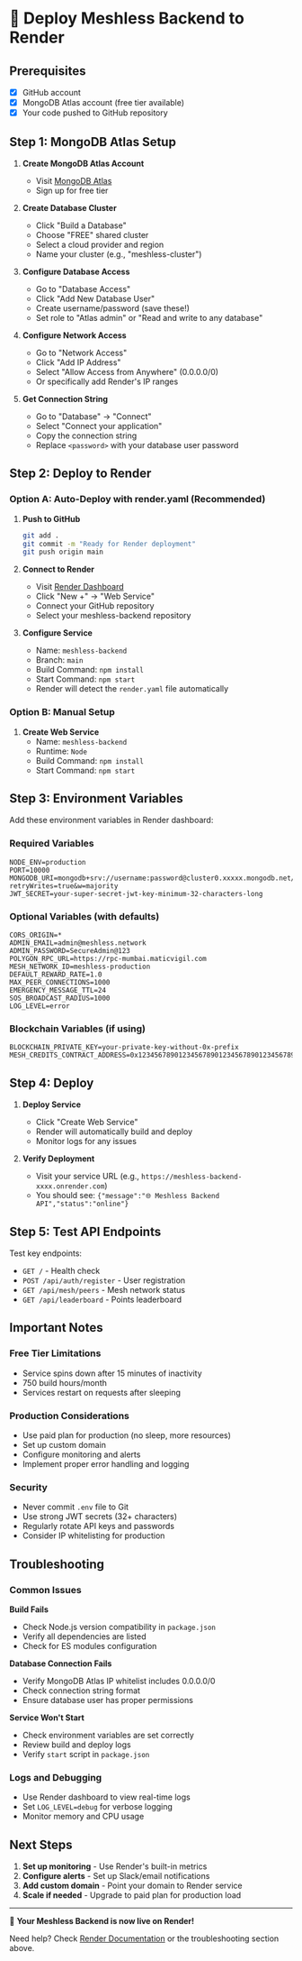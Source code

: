 # 🚀 Deploy Meshless Backend to Render

## Prerequisites
- [x] GitHub account
- [x] MongoDB Atlas account (free tier available)
- [x] Your code pushed to GitHub repository

## Step 1: MongoDB Atlas Setup

1. **Create MongoDB Atlas Account**
   - Visit [MongoDB Atlas](https://cloud.mongodb.com)
   - Sign up for free tier

2. **Create Database Cluster**
   - Click "Build a Database"
   - Choose "FREE" shared cluster
   - Select a cloud provider and region
   - Name your cluster (e.g., "meshless-cluster")

3. **Configure Database Access**
   - Go to "Database Access" 
   - Click "Add New Database User"
   - Create username/password (save these!)
   - Set role to "Atlas admin" or "Read and write to any database"

4. **Configure Network Access**
   - Go to "Network Access"
   - Click "Add IP Address"
   - Select "Allow Access from Anywhere" (0.0.0.0/0)
   - Or specifically add Render's IP ranges

5. **Get Connection String**
   - Go to "Database" → "Connect"
   - Select "Connect your application"
   - Copy the connection string
   - Replace `<password>` with your database user password

## Step 2: Deploy to Render

### Option A: Auto-Deploy with render.yaml (Recommended)

1. **Push to GitHub**
   ```bash
   git add .
   git commit -m "Ready for Render deployment"
   git push origin main
   ```

2. **Connect to Render**
   - Visit [Render Dashboard](https://dashboard.render.com)
   - Click "New +" → "Web Service"
   - Connect your GitHub repository
   - Select your meshless-backend repository

3. **Configure Service**
   - Name: `meshless-backend`
   - Branch: `main`
   - Build Command: `npm install`
   - Start Command: `npm start`
   - Render will detect the `render.yaml` file automatically

### Option B: Manual Setup

1. **Create Web Service**
   - Name: `meshless-backend`
   - Runtime: `Node`
   - Build Command: `npm install`
   - Start Command: `npm start`

## Step 3: Environment Variables

Add these environment variables in Render dashboard:

### Required Variables
```
NODE_ENV=production
PORT=10000
MONGODB_URI=mongodb+srv://username:password@cluster0.xxxxx.mongodb.net/meshless?retryWrites=true&w=majority
JWT_SECRET=your-super-secret-jwt-key-minimum-32-characters-long
```

### Optional Variables (with defaults)
```
CORS_ORIGIN=*
ADMIN_EMAIL=admin@meshless.network
ADMIN_PASSWORD=SecureAdmin@123
POLYGON_RPC_URL=https://rpc-mumbai.maticvigil.com
MESH_NETWORK_ID=meshless-production
DEFAULT_REWARD_RATE=1.0
MAX_PEER_CONNECTIONS=1000
EMERGENCY_MESSAGE_TTL=24
SOS_BROADCAST_RADIUS=1000
LOG_LEVEL=error
```

### Blockchain Variables (if using)
```
BLOCKCHAIN_PRIVATE_KEY=your-private-key-without-0x-prefix
MESH_CREDITS_CONTRACT_ADDRESS=0x1234567890123456789012345678901234567890
```

## Step 4: Deploy

1. **Deploy Service**
   - Click "Create Web Service"
   - Render will automatically build and deploy
   - Monitor logs for any issues

2. **Verify Deployment**
   - Visit your service URL (e.g., `https://meshless-backend-xxxx.onrender.com`)
   - You should see: `{"message":"🌐 Meshless Backend API","status":"online"}`

## Step 5: Test API Endpoints

Test key endpoints:
- `GET /` - Health check
- `POST /api/auth/register` - User registration
- `GET /api/mesh/peers` - Mesh network status
- `GET /api/leaderboard` - Points leaderboard

## Important Notes

### Free Tier Limitations
- Service spins down after 15 minutes of inactivity
- 750 build hours/month
- Services restart on requests after sleeping

### Production Considerations
- Use paid plan for production (no sleep, more resources)
- Set up custom domain
- Configure monitoring and alerts
- Implement proper error handling and logging

### Security
- Never commit `.env` file to Git
- Use strong JWT secrets (32+ characters)
- Regularly rotate API keys and passwords
- Consider IP whitelisting for production

## Troubleshooting

### Common Issues

**Build Fails**
- Check Node.js version compatibility in `package.json`
- Verify all dependencies are listed
- Check for ES modules configuration

**Database Connection Fails**
- Verify MongoDB Atlas IP whitelist includes 0.0.0.0/0
- Check connection string format
- Ensure database user has proper permissions

**Service Won't Start**
- Check environment variables are set correctly
- Review build and deploy logs
- Verify `start` script in `package.json`

### Logs and Debugging
- Use Render dashboard to view real-time logs
- Set `LOG_LEVEL=debug` for verbose logging
- Monitor memory and CPU usage

## Next Steps

1. **Set up monitoring** - Use Render's built-in metrics
2. **Configure alerts** - Set up Slack/email notifications
3. **Add custom domain** - Point your domain to Render service
4. **Scale if needed** - Upgrade to paid plan for production load

---

🎉 **Your Meshless Backend is now live on Render!**

Need help? Check [Render Documentation](https://render.com/docs) or the troubleshooting section above.
